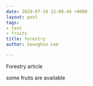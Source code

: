 ```yaml
---
date: 2020-07-18 12:09:44 +0000
layout: post
tags:
- test
- fruits
title: forestry
author: Seunghun Lee

---
```

Forestry article

some fruits are available